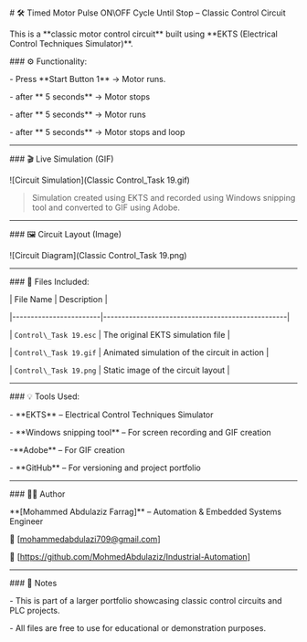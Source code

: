 \# 🛠️ Timed Motor Pulse ON\OFF Cycle Until Stop – Classic Control Circuit



This is a \*\*classic motor control circuit\*\* built using \*\*EKTS (Electrical Control Techniques Simulator)\*\*.



\### ⚙️ Functionality:

\- Press \*\*Start Button 1\*\* → Motor runs.

\- after \*\* 5 seconds\*\* → Motor stops

\- after \*\* 5 seconds\*\* → Motor runs

\- after \*\* 5 seconds\*\* → Motor stops and loop

---



\### 🎬 Live Simulation (GIF)



!\[Circuit Simulation](Classic Control\_Task 19.gif)



> Simulation created using EKTS and recorded using Windows snipping tool and converted to GIF using Adobe.



---



\### 🖼️ Circuit Layout (Image)



!\[Circuit Diagram](Classic Control\_Task 19.png)



---



\### 📁 Files Included:

| File Name              | Description                                      |

|------------------------|--------------------------------------------------|

| `Control\_Task 19.esc` | The original EKTS simulation file                |

| `Control\_Task 19.gif`  | Animated simulation of the circuit in action     |

| `Control\_Task 19.png`  | Static image of the circuit layout               |



---



\### 💡 Tools Used:

\- \*\*EKTS\*\* – Electrical Control Techniques Simulator

\- \*\*Windows snipping tool\*\* – For screen recording and GIF creation

-\*\*Adobe\*\* – For GIF creation

\- \*\*GitHub\*\* – For versioning and project portfolio



---



\### 👨‍🔧 Author

\*\*\[Mohammed Abdulaziz Farrag]\*\* – Automation \& Embedded Systems Engineer  

📧 \[mohammedabdulazi709@gmail.com]  

🔗 \[https://github.com/MohmedAbdulaziz/Industrial-Automation]



---



\### 📌 Notes

\- This is part of a larger portfolio showcasing classic control circuits and PLC projects.

\- All files are free to use for educational or demonstration purposes.





